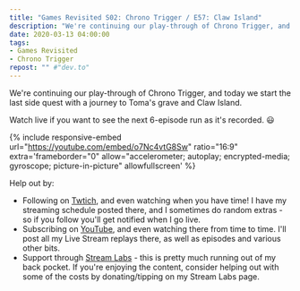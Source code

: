 ```yaml
---
title: "Games Revisited S02: Chrono Trigger / E57: Claw Island"
description: "We're continuing our play-through of Chrono Trigger, and today we start the last side quest with a journey to Toma's grave and Claw Island."
date: 2020-03-13 04:00:00
tags:
- Games Revisited
- Chrono Trigger
repost: "" #"dev.to"
---
```


We're continuing our play-through of Chrono Trigger, and today we start the last side quest with a journey to Toma's grave and Claw Island.

Watch live if you want to see the next 6-episode run as it's recorded. :smiley:
<!--more-->

{% include responsive-embed url="https://youtube.com/embed/o7Nc4vtG8Sw" ratio="16:9" extra='frameborder="0" allow="accelerometer; autoplay; encrypted-media; gyroscope; picture-in-picture" allowfullscreen' %}

Help out by:
 * Following on [Twtich](https://twitch.tv/AnonJr_Live), and even watching when you have time! I have my streaming schedule posted there, and I sometimes do random extras - so if you follow you'll get notified when I go live.
 * Subscribing on [YouTube](http://www.youtube.com/channel/UCXafqhKHbkSUIrq0LAuu0tw), and even watching there from time to time. I'll post all my Live Stream replays there, as well as episodes and various other bits.
 * Support through [Stream Labs](https://streamlabs.com/anonjr_live) - this is pretty much running out of my back pocket. If you're enjoying the content, consider helping out with some of the costs by donating/tipping on my Stream Labs page.